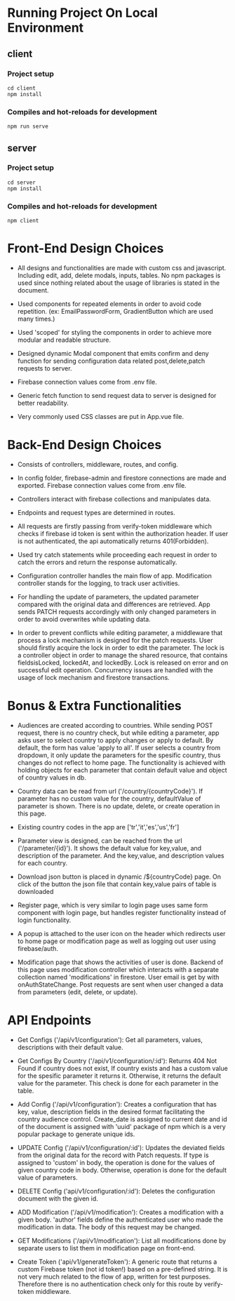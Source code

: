 # Running Project On Local Environment

## client

### Project setup

```
cd client
npm install
```

### Compiles and hot-reloads for development

```
npm run serve
```

## server

### Project setup

```
cd server
npm install
```

### Compiles and hot-reloads for development

```
npm client
```

# Front-End Design Choices

- All designs and functionalities are made with custom css and javascript. Including edit, add, delete modals, inputs, tables. No npm packages is used since nothing related about the usage of libraries is stated in the document.

- Used components for repeated elements in order to avoid code repetition. (ex: EmailPasswordForm, GradientButton which are used many times.)

- Used 'scoped' for styling the components in order to achieve more modular and readable structure.

- Designed dynamic Modal component that emits confirm and deny function for sending configuration data related post,delete,patch requests to server.

- Firebase connection values come from .env file.

- Generic fetch function to send request data to server is designed for better readability.

- Very commonly used CSS classes are put in App.vue file.

# Back-End Design Choices

- Consists of controllers, middleware, routes, and config.

- In config folder, firebase-admin and firestore connections are made and exported. Firebase connection values come from .env file.

- Controllers interact with firebase collections and manipulates data.

- Endpoints and request types are determined in routes.

- All requests are firstly passing from verify-token middleware which checks if firebase id token is sent within the authorization header. If user is not authenticated, the api automatically returns 401(Forbidden).

- Used try catch statements while proceeding each request in order to catch the errors and return the response automatically.

- Configuration controller handles the main flow of app. Modification controller stands for the logging, to track user activities.

- For handling the update of parameters, the updated parameter compared with the original data and differences are retrieved. App sends PATCH requests accordingly with only changed parameters in order to avoid overwrites while updating data.

- In order to prevent conflicts while editing parameter, a middleware that process a lock mechanism is designed for the patch requests. User should firstly acquire the lock in order to edit the parameter. The lock is a controller object in order to manage the shared resource, that contains fieldsisLocked, lockedAt, and lockedBy. Lock is released on error and on successful edit operation. Concurrency issues are handled with the usage of lock mechanism and firestore transactions.

# Bonus & Extra Functionalities

- Audiences are created according to countries. While sending POST request, there is no country check, but while editing a parameter, app asks user to select country to apply changes or apply to default. By default, the form has value 'apply to all'. If user selects a country from dropdown, it only update the parameters for the spesific country, thus changes do not reflect to home page. The functionality is achieved with holding objects for each parameter that contain default value and object of country values in db.

- Country data can be read from url ('/country/{countryCode}'). If parameter has no custom value for the country, defaultValue of parameter is shown. There is no update, delete, or create operation in this page.

- Existing country codes in the app are ['tr','it','es','us','fr']

- Parameter view is designed, can be reached from the url ('/parameter/{id}'). It shows the default value for key,value, and description of the parameter. And the key,value, and description values for each country.

- Download json button is placed in dynamic /${countryCode} page. On click of the button the json file that contain key,value pairs of table is downloaded

- Register page, which is very similar to login page uses same form component with login page, but handles register functionality instead of login functionality.

- A popup is attached to the user icon on the header which redirects user to home page or modification page as well as logging out user using firebase/auth.

- Modification page that shows the activities of user is done. Backend of this page uses modification controller which interacts with a separate collection named 'modifications' in firestore. User email is get by with onAuthStateChange. Post requests are sent when user changed a data from parameters (edit, delete, or update).

# API Endpoints

- Get Configs ('/api/v1/configuration'): Get all parameters, values, descriptions with their default value.

- Get Configs By Country ('/api/v1/configuration/:id'): Returns 404 Not Found if country does not exist, If country exists and has a custom value for the spesific parameter it returns it. Otherwise, it returns the default value for the parameter. This check is done for each parameter in the table.

- Add Config ('/api/v1/configuration'): Creates a configuration that has key, value, description fields in the desired format facilitating the country audience control. Create_date is assigned to current date and id of the document is assigned with 'uuid' package of npm which is a very popular package to generate unique ids.

- UPDATE Config ('/api/v1/configuration/:id'): Updates the deviated fields from the original data for the record with Patch requests. If type is assigned to 'custom' in body, the operation is done for the values of given country code in body. Otherwise, operation is done for the default value of parameters.

- DELETE Config ('api/v1/configuration/:id'): Deletes the configuration document with the given id.

- ADD Modification ('/api/v1/modification'): Creates a modification with a given body. 'author' fields define the authenticated user who made the modification in data. The body of this request may be changed.

- GET Modifications ('/api/v1/modification'): List all modifications done by separate users to list them in modification page on front-end.

- Create Token ('api/v1/generateToken'): A generic route that returns a custom Firebase token (not id token!) based on a pre-defined string. It is not very much related to the flow of app, written for test purposes. Therefore there is no authentication check only for this route by verify-token middleware.
